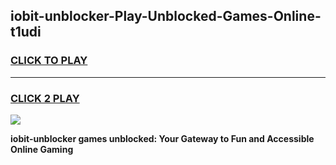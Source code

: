 
## iobit-unblocker-Play-Unblocked-Games-Online-t1udi
<h3>
<a href="https://premium76.site?title=iobit-unblocker&ref=25A">CLICK TO PLAY</a></h3>
<hr>

<h3>
<a href="https://premium76.site?title=iobit-unblocker&ref=25A">CLICK 2 PLAY</a>
  
</h3>

<a href="https://premium76.site?title=iobit-unblocker&ref=25A"><img src="https://clearcache.store/games.png"></a>


**iobit-unblocker games unblocked: Your Gateway to Fun and Accessible Online Gaming**
